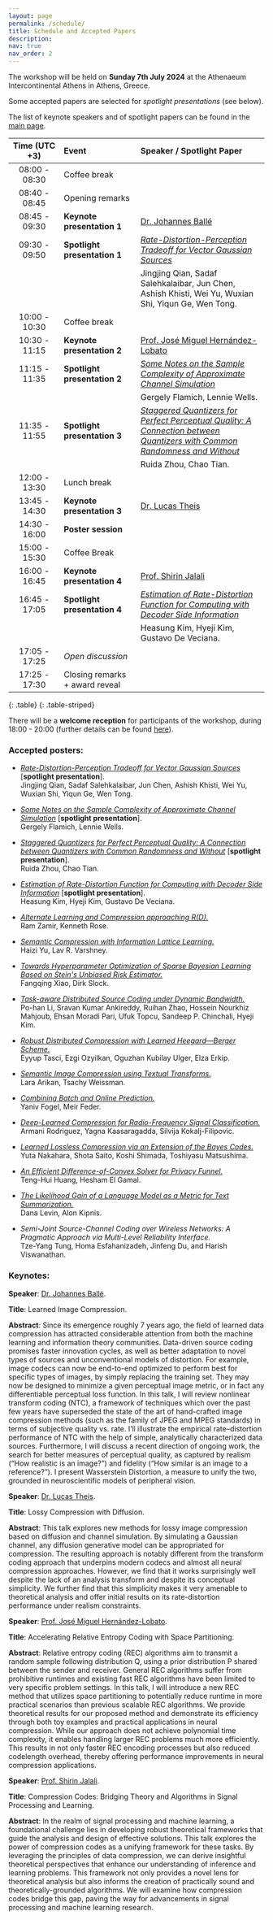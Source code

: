 ```yaml
---
layout: page
permalink: /schedule/
title: Schedule and Accepted Papers
description:
nav: true
nav_order: 2
---
```

The workshop will be held on **Sunday 7th July 2024** at the Athenaeum Intercontinental Athens in Athens, Greece.

Some accepted papers are selected for *spotlight presentations* (see below).

The list of keynote speakers and of spotlight papers can be found in the [main page](https://learn-to-compress-workshop-isit.github.io/).

<style>
table th:first-of-type {
    width: 20%;
}
table th:nth-of-type(2) {
    width: 30%;
}
table th:nth-of-type(3) {
    width: 50%;
}
</style>

| **Time (UTC +3)** | **Event** | **Speaker / Spotlight Paper** |
| :----------:   | :------- | :------- |
| 08:00 - 08:30 | Coffee  break | |
| 08:40 - 08:45 | Opening remarks | | 
| 08:45 - 09:30 | **Keynote presentation 1**  | [Dr. Johannes Ballé](https://balle.io/) |
| 09:30 - 09:50 | **Spotlight presentation 1** | [*Rate-Distortion-Perception Tradeoff for Vector Gaussian Sources*](https://openreview.net/forum?id=NP2eeHpVJO) |
| | | Jingjing Qian, Sadaf Salehkalaibar, Jun Chen, Ashish Khisti, Wei Yu, Wuxian Shi, Yiqun Ge, Wen Tong.|
| 10:00 - 10:30 | Coffee break | |
| 10:30 - 11:15 | **Keynote presentation 2** | [Prof. José Miguel Hernández-Lobato](https://jmhl.org/) |
| 11:15 - 11:35 | **Spotlight presentation 2**  | [*Some Notes on the Sample Complexity of Approximate Channel Simulation*](https://openreview.net/forum?id=Hq07uannyG) |
| | | Gergely Flamich, Lennie Wells. | 
| 11:35 - 11:55 | **Spotlight presentation 3** | [*Staggered Quantizers for Perfect Perceptual Quality: A Connection between Quantizers with Common Randomness and Without*](https://openreview.net/forum?id=keX3SC5cOt) |
| | | Ruida Zhou, Chao Tian. |
| 12:00 - 13:30 | Lunch break | |
| 13:45 - 14:30 | **Keynote presentation 3**  | [Dr. Lucas Theis](https://theis.io/) |
| 14:30 - 16:00 |  **Poster session**  | |
| 15:00 - 15:30 | Coffee Break | | 
| 16:00 - 16:45 | **Keynote presentation 4**  | [Prof. Shirin Jalali](https://sites.google.com/site/shirinjalali/home) |
| 16:45 - 17:05 | **Spotlight presentation 4** | [*Estimation of Rate-Distortion Function for Computing with Decoder Side Information*](https://openreview.net/forum?id=xDa9Dxoww0) |
| | | Heasung Kim, Hyeji Kim, Gustavo De Veciana. |
| 17:05 - 17:25 | *Open discussion* | | 
| 17:25 - 17:30 | Closing remarks + award reveal | | 
{: .table}
{: .table-striped}

There will be a **welcome reception** for participants of the workshop, during 18:00 - 20:00 (further details can be found [here](https://2024.ieee-isit.org/tutorials-and-workshops-reception)).




### **Accepted posters**:

- [*Rate-Distortion-Perception Tradeoff for Vector Gaussian Sources*](https://openreview.net/forum?id=NP2eeHpVJO) [**spotlight presentation**]. \
Jingjing Qian, Sadaf Salehkalaibar, Jun Chen, Ashish Khisti, Wei Yu, Wuxian Shi, Yiqun Ge, Wen Tong.

- [*Some Notes on the Sample Complexity of Approximate Channel Simulation*](https://openreview.net/forum?id=Hq07uannyG) [**spotlight presentation**]. \
Gergely Flamich, Lennie Wells. 

- [*Staggered Quantizers for Perfect Perceptual Quality: A Connection between Quantizers with Common Randomness and Without*](https://openreview.net/forum?id=keX3SC5cOt) [**spotlight presentation**]. \
Ruida Zhou, Chao Tian.

- [*Estimation of Rate-Distortion Function for Computing with Decoder Side Information*](https://openreview.net/forum?id=xDa9Dxoww0) [**spotlight presentation**]. \
 Heasung Kim, Hyeji Kim, Gustavo De Veciana.


- [*Alternate Learning and Compression approaching R(D).*](https://openreview.net/forum?id=gUoegiopC1)\
Ram Zamir, Kenneth Rose.

- [*Semantic Compression with Information Lattice Learning.*](https://openreview.net/forum?id=Me4WnG7YXc)\
Haizi Yu, Lav R. Varshney.

- [*Towards Hyperparameter Optimization of Sparse Bayesian Learning Based on Stein's Unbiased Risk Estimator.*](https://openreview.net/forum?id=uIdmrxiwEN)\
Fangqing Xiao, Dirk Slock.

- [*Task-aware Distributed Source Coding under Dynamic Bandwidth.*](https://openreview.net/forum?id=kAJuNaozWY)\
Po-han Li, Sravan Kumar Ankireddy, Ruihan Zhao, Hossein Nourkhiz Mahjoub, Ehsan Moradi Pari, Ufuk Topcu, Sandeep P. Chinchali, Hyeji Kim.


- [*Robust Distributed Compression with Learned Heegard—Berger Scheme.*](https://openreview.net/forum?id=4V6nB9oH1w)\
Eyyup Tasci, Ezgi Ozyilkan, Oguzhan Kubilay Ulger, Elza Erkip.

- [*Semantic Image Compression using Textual Transforms.*](https://openreview.net/forum?id=KPVnWPZzzq)\
Lara Arikan, Tsachy Weissman.


- [*Combining Batch and Online Prediction.*](https://openreview.net/forum?id=fRgRzxhIax)\
Yaniv Fogel, Meir Feder.

- [*Deep-Learned Compression for Radio-Frequency Signal Classification.*](https://openreview.net/forum?id=T3DPLRYzD9)\
Armani Rodriguez, Yagna Kaasaragadda, Silvija Kokalj-Filipovic.

- [*Learned Lossless Compression via an Extension of the Bayes Codes.*](https://openreview.net/forum?id=UQx2TYcdmU)\
Yuta Nakahara, Shota Saito, Koshi Shimada, Toshiyasu Matsushima.

- [*An Efficient Difference-of-Convex Solver for Privacy Funnel.*](https://openreview.net/forum?id=dO66fjGG6J)\
Teng-Hui Huang, Hesham El Gamal. 

- [*The Likelihood Gain of a Language Model as a Metric for Text Summarization.*](https://openreview.net/forum?id=YeKgNL7G7Q)\
Dana Levin, Alon Kipnis.

- *Semi-Joint Source-Channel Coding over Wireless Networks: A Pragmatic Approach via Multi-Level Reliability Interface.*  \
Tze-Yang Tung, Homa Esfahanizadeh, Jinfeng Du, and Harish Viswanathan.


### **Keynotes**:

**Speaker**: [Dr. Johannes Ballé](https://balle.io/). 

**Title**: Learned Image Compression. 

**Abstract**: Since its emergence roughly 7 years ago, the field of learned data compression has attracted considerable attention from both the machine learning and information theory communities. Data-driven source coding promises faster innovation cycles, as well as better adaptation to novel types of sources and unconventional models of distortion. For example, image codecs can now be end-to-end optimized to perform best for specific types of images, by simply replacing the training set. They may now be designed to minimize a given perceptual image metric, or in fact any differentiable perceptual loss function. In this talk, I will review nonlinear transform coding (NTC), a framework of techniques which over the past few years have superseded the state of the art of hand-crafted image compression methods (such as the family of JPEG and MPEG standards) in terms of subjective quality vs. rate. I’ll illustrate the empirical rate–distortion performance of NTC with the help of simple, analytically characterized data sources. Furthermore, I will discuss a recent direction of ongoing work, the search for better measures of perceptual quality, as captured by realism (“How realistic is an image?”) and fidelity (“How similar is an image to a reference?”). I present Wasserstein Distortion, a measure to unify the two, grounded in neuroscientific models of peripheral vision.


**Speaker**: [Dr. Lucas Theis](https://theis.io/).

**Title**: Lossy Compression with Diffusion.

**Abstract**: This talk explores new methods for lossy image compression based on diffusion and channel simulation. By simulating a Gaussian channel, any diffusion generative model can be appropriated for compression. The resulting approach is notably different from the transform coding approach that underpins modern codecs and almost all neural compression approaches. However, we find that it works surprisingly well despite the lack of an analysis transform and despite its conceptual simplicity. We further find that this simplicity makes it very amenable to theoretical analysis and offer initial results on its rate-distortion performance under realism constraints.


**Speaker**: [Prof. José Miguel Hernández-Lobato](https://jmhl.org/).

**Title**: Accelerating Relative Entropy Coding with Space Partitioning.

**Abstract**: Relative entropy coding (REC) algorithms aim to transmit a random sample following distribution Q, using a prior distribution P shared between the sender and receiver. General REC algorithms suffer from prohibitive runtimes and existing fast REC algorithms have been limited to very specific problem settings. In this talk, I will introduce a new REC method that utilizes space partitioning to potentially reduce runtime in more practical scenarios than previous scalable REC algorithms. We provide theoretical results for our proposed method and demonstrate its efficiency through both toy examples and practical applications in neural compression. While our approach does not achieve polynomial time complexity, it enables handling larger REC problems much more efficiently. This results in not only faster REC encoding processes but also reduced codelength overhead, thereby offering performance improvements in neural compression applications.


**Speaker**: [Prof. Shirin Jalali](https://sites.google.com/site/shirinjalali/home).

**Title**: Compression Codes: Bridging Theory and Algorithms in Signal Processing and Learning.

**Abstract**: In the realm of signal processing and machine learning, a foundational challenge lies in developing robust theoretical frameworks that guide the analysis and design of effective solutions. This talk explores the power of compression codes as a unifying framework for these tasks. By leveraging the principles of data compression, we can derive insightful theoretical perspectives that enhance our understanding of inference and learning problems. This framework not only provides a novel lens for theoretical analysis but also informs the creation of practically sound and theoretically-grounded algorithms. We will examine how compression codes bridge this gap, paving the way for advancements in signal processing and machine learning research.
